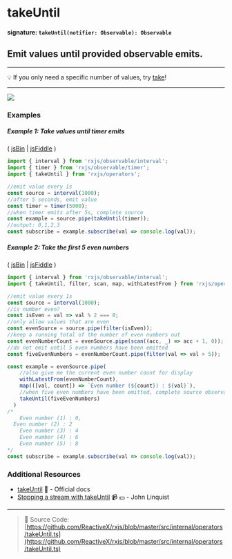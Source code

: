 # takeUntil

#### signature: `takeUntil(notifier: Observable): Observable`

## Emit values until provided observable emits.

---

:bulb: If you only need a specific number of values, try [take](take.md)!

---

<div class="ua-ad"><a href="https://ultimateangular.com/?ref=76683_kee7y7vk"><img src="https://ultimateangular.com/assets/img/banners/ua-leader.svg"></a></div>

### Examples

##### Example 1: Take values until timer emits

( [jsBin](http://jsbin.com/yevuhukeja/1/edit?js,console) |
[jsFiddle](https://jsfiddle.net/btroncone/zbe9dzb9/) )

```js
import { interval } from 'rxjs/observable/interval';
import { timer } from 'rxjs/observable/timer';
import { takeUntil } from 'rxjs/operators';

//emit value every 1s
const source = interval(1000);
//after 5 seconds, emit value
const timer = timer(5000);
//when timer emits after 5s, complete source
const example = source.pipe(takeUntil(timer));
//output: 0,1,2,3
const subscribe = example.subscribe(val => console.log(val));
```

##### Example 2: Take the first 5 even numbers

( [jsBin](http://jsbin.com/doquqecara/1/edit?js,console) |
[jsFiddle](https://jsfiddle.net/btroncone/0dLeksLe/) )

```js
import { interval } from 'rxjs/observable/interval';
import { takeUntil, filter, scan, map, withLatestFrom } from 'rxjs/operators';

//emit value every 1s
const source = interval(1000);
//is number even?
const isEven = val => val % 2 === 0;
//only allow values that are even
const evenSource = source.pipe(filter(isEven));
//keep a running total of the number of even numbers out
const evenNumberCount = evenSource.pipe(scan((acc, _) => acc + 1, 0));
//do not emit until 5 even numbers have been emitted
const fiveEvenNumbers = evenNumberCount.pipe(filter(val => val > 5));

const example = evenSource.pipe(
    //also give me the current even number count for display
    withLatestFrom(evenNumberCount),
    map(([val, count]) => `Even number (${count}) : ${val}`),
    //when five even numbers have been emitted, complete source observable
    takeUntil(fiveEvenNumbers)
  )
/*
	Even number (1) : 0,
  Even number (2) : 2
	Even number (3) : 4
	Even number (4) : 6
	Even number (5) : 8
*/
const subscribe = example.subscribe(val => console.log(val));
```

### Additional Resources

* [takeUntil](http://reactivex.io/rxjs/class/es6/Observable.js~Observable.html#instance-method-takeUntil)
  :newspaper: - Official docs
* [Stopping a stream with takeUntil](https://egghead.io/lessons/rxjs-stopping-a-stream-with-takeuntil?course=step-by-step-async-javascript-with-rxjs)
  :video_camera: :dollar: - John Linquist

---

> :file_folder: Source Code:
> [https://github.com/ReactiveX/rxjs/blob/master/src/internal/operators/takeUntil.ts](https://github.com/ReactiveX/rxjs/blob/master/src/internal/operators/takeUntil.ts)
